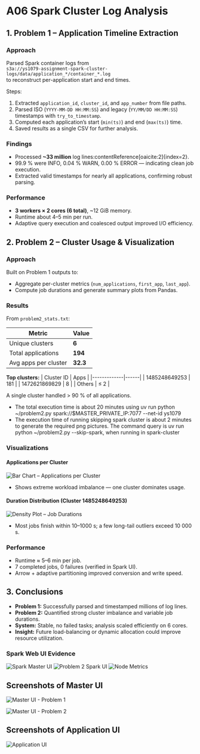 # A06 Spark Cluster Log Analysis

## 1. Problem 1 – Application Timeline Extraction

### Approach
Parsed Spark container logs from  
`s3a://ys1079-assignment-spark-cluster-logs/data/application_*/container_*.log`  
to reconstruct per-application start and end times.

Steps:
1. Extracted `application_id`, `cluster_id`, and `app_number` from file paths.  
2. Parsed ISO (`YYYY-MM-DD HH:MM:SS`) and legacy (`YY/MM/DD HH:MM:SS`) timestamps with `try_to_timestamp`.  
3. Computed each application’s start (`min(ts)`) and end (`max(ts)`) time.  
4. Saved results as a single CSV for further analysis.

### Findings
- Processed **~33 million** log lines:contentReference[oaicite:2]{index=2}.  
- 99.9 % were INFO, 0.04 % WARN, 0.00 % ERROR — indicating clean job execution.  
- Extracted valid timestamps for nearly all applications, confirming robust parsing.

### Performance
- **3 workers × 2 cores (6 total)**, ~12 GiB memory.  
- Runtime about 4–5 min per run.  
- Adaptive query execution and coalesced output improved I/O efficiency.

## 2. Problem 2 – Cluster Usage & Visualization

### Approach
Built on Problem 1 outputs to:
- Aggregate per-cluster metrics (`num_applications`, `first_app`, `last_app`).  
- Compute job durations and generate summary plots from Pandas.

### Results
From `problem2_stats.txt`:

| Metric | Value |
|--------|--------|
| Unique clusters | **6** |
| Total applications | **194** |
| Avg apps per cluster | **32.3** |

**Top clusters:**
| Cluster ID | Apps |
|-------------|------|
| 1485248649253 | 181 |
| 1472621869829 | 8 |
| Others | ≤ 2 |

A single cluster handled > 90 % of all applications.

- The total execution time is about 20 minutes using uv run python ~/problem2.py spark://$MASTER_PRIVATE_IP:7077 --net-id ys1079
- The execution time of running skipping spark cluster is about 2 minutes to generate the required png pictures. The command query is  uv run python ~/problem2.py --skip-spark, when running in spark-cluster

### Visualizations

#### Applications per Cluster
![Bar Chart – Applications per Cluster](./data/output/problem2_bar_chart.png)

- Shows extreme workload imbalance — one cluster dominates usage.

#### Duration Distribution (Cluster 1485248649253)
![Density Plot – Job Durations](./data/output/problem2_density_plot.png)

- Most jobs finish within 10–1000 s; a few long-tail outliers exceed 10 000 s.

### Performance
- Runtime ≈ 5–6 min per job.  
- 7 completed jobs, 0 failures (verified in Spark UI).  
- Arrow + adaptive partitioning improved conversion and write speed.


## 3. Conclusions
- **Problem 1:** Successfully parsed and timestamped millions of log lines.  
- **Problem 2:** Quantified strong cluster imbalance and variable job durations.  
- **System:** Stable, no failed tasks; analysis scaled efficiently on 6 cores.  
- **Insight:** Future load-balancing or dynamic allocation could improve resource utilization.


### Spark Web UI Evidence
![Spark Master UI](a06_P1_master_UIscreenshot.png)
![Problem 2 Spark UI](spark_UI_screenshot-problem2.png)
![Node Metrics](Node_UI_P2_screenshot.png)


## Screenshots of Master UI
![Master UI - Problem 1](a06_P1_master_UIscreenshot.png)

![Master UI - Problem 2](Node_UI_P2_screenshot.png)

## Screenshots of Application UI
![Application UI](spark_UI_screenshot-problem2.png)